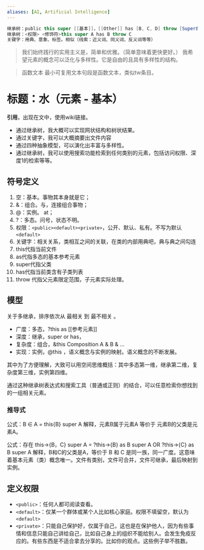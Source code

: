 ```yaml
---
aliases: [AI, Artificial Intelligence]
---
```


```java
继承树：public this super [[基本]]，[[Other]] has [B, C, D] throw [Super向上回溯(限定范围)/Any子元素(具体处理)]
继承树：<权限> <修饰符>this super A has B throw C
关键字：用典、意象、标签。相似（线索：近义词、同义词、反义词等等）
```

> 我们始终践行的实用主义是，简单和优雅。（简单意味着更快更好。）
> 我希望元素的概念可以泛化与多样性。它是自由的且具有多样性的结构。

> 函数文本
> 最小可复用文本句段是函数文本，类似tw条目。


# 标题：水（元素 - 基本）

**引用**，出现在文中，使用wiki链接。


- 通过继承树，我大概可以实现网状结构和树状结果。
- 通过关键字，我可以大概摘要出文件内容
- 通过四种抽象模型，可以演化出丰富与多样性。
- 通过继承树，我可以使用搜索功能检索到任何类别的元素，包括访问权限、深度1的检索等等。


## 符号定义

1. 空：基本。事物其本身就是它；
2. &：组合。与，连接组合事物；
3. @：实例。 at；
4. ?：多态。问号，状态不明。
5. 权限：`<public><default><private>`，公开、默认、私有。不写为默认`<default>`
6. 关键字：相关关系，类相互之间的关联，在类的内部用典吧，典与典之间勾连
7. this代指当前文件
8. as代指多态的基本参考元素
9. super代指父类
10. has代指当前类含有子类列表
11. throw 代指父元素限定范围，子元素实际处理。


## 模型

关于多继承，排序依次从 最相关 到 最不相关 。

- 广度：多态，?this as [[参考元素]]
- 深度：继承，super or has，
- 复杂度：组合，&this Composition A & B & ...
- 实现：实例，@this ，语义概念与实例的映射。语义概念的不断发展。

其中为了方便理解，大致可以用空间思维概括：其中多态第一维，继承第二维，复杂度第三维，实例第四维。

通过这种继承树表达式和搜索工具（普通或正则）的结合，可以任意检索你想找到的一组相关元素。



### 推导式

公式：B ∈ A = this{B} super A
解释，元素B属于元素A 等价于 元素B的父类是元素A。

公式：存在 this->{B，C} super A = ?this->{B} as B super A OR ?this->{C} as B super A
解释，B和C的父类是A，等价于 B 和 C 是同一族，同一广度。这意味着基本元素（类）概念唯一。文件有类别，文件可合并，文件可继承，最后映射到实例。

## 定义权限

- `<public>`：任何人都可阅读查看。
- `<default>`：仅某一个群体或某个人比如核心家庭。权限不填留空，默认为`<default>`
- `<private>`：只能自己保护好，仅属于自己，这也是在保护他人，因为有些事情和信息只能自己讲给自己，比如自己身上的组织不能给别人。会发生免疫反应的。有些东西是不适合拿去分享的。比如你的观点。这些例子举不胜数。